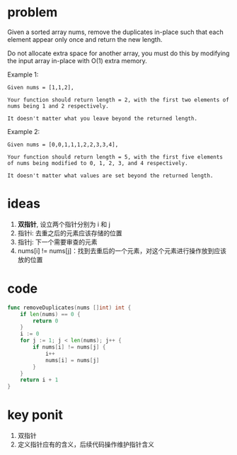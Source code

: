 # problem

Given a sorted array nums, remove the duplicates in-place such that each element appear only once and return the new length.

Do not allocate extra space for another array, you must do this by modifying the input array in-place with O(1) extra memory.

Example 1:

```
Given nums = [1,1,2],

Your function should return length = 2, with the first two elements of nums being 1 and 2 respectively.

It doesn't matter what you leave beyond the returned length.
```


Example 2:

```
Given nums = [0,0,1,1,1,2,2,3,3,4],

Your function should return length = 5, with the first five elements of nums being modified to 0, 1, 2, 3, and 4 respectively.

It doesn't matter what values are set beyond the returned length.
```



# ideas

1. **双指针**, 设立两个指针分别为 i 和 j
2. 指针i: 去重之后的元素应该存储的位置
3. 指针j: 下一个需要审查的元素
4. nums[i] != nums[j]：找到去重后的一个元素，对这个元素进行操作放到应该放的位置



# code

```go
func removeDuplicates(nums []int) int {
    if len(nums) == 0 {
        return 0
    }
    i := 0
    for j := 1; j < len(nums); j++ {
        if nums[i] != nums[j] {
            i++
            nums[i] = nums[j]
        }
    }
    return i + 1
}
```





# key ponit

1. 双指针
2. 定义指针应有的含义，后续代码操作维护指针含义



